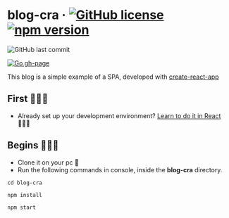 # blog-cra &middot; [![GitHub license](https://img.shields.io/badge/license-MIT-blue.svg)](https://github.com/wilberth-cl/blog-cra/blob/main/LICENSE) [![npm version](https://img.shields.io/npm/v/react.svg?style=flat)](https://www.npmjs.com/package/react)
<img alt="GitHub last commit" src="https://img.shields.io/github/last-commit/wilberth-cl/blog-cra">

[![Go gh-page](https://img.shields.io/badge/Go_to_Github_Page-blog--cra.github.io-blue)](https://wilberth-cl.github.io/blog-cra/)

This blog is a simple example of a SPA, developed with [create-react-app](https://github.com/facebook/create-react-app)

## First 🙇🏻‍♂️
* Already set up your development environment? [Learn to do it in React](https://reactjs.org/docs/create-a-new-react-app.html#create-react-app) 🤸🏻‍♂️

## Begins 🏃🏼‍♂️
* Clone it on your pc 🙂
* Run the following commands in console, inside the **blog-cra** directory.
~~~~
cd blog-cra
~~~~
~~~~
npm install
~~~~
~~~~
npm start
~~~~
